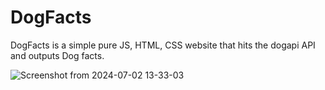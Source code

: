 # DogFacts
DogFacts is a simple pure JS, HTML, CSS website that hits the dogapi API and outputs Dog facts. 


![Screenshot from 2024-07-02 13-33-03](https://github.com/alexchung1233/DogFacts/assets/39063219/c62b8b89-30c1-4051-90ee-728c72c7a04d)
